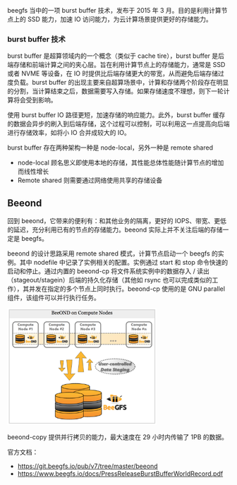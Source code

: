 beegfs 当中的一项 burst buffer 技术，发布于 2015 年 3 月。目的是利用计算节点上的 SSD 能力，加速 IO 访问能力，为云计算场景提供更好的存储能力。

### burst buffer 技术

burst buffer 是超算领域内的一个概念（类似于 cache tire），burst buffer 是后端存储和前端计算之间的夹心层。旨在利用计算节点上的存储能力，通常是 SSD 或者 NVME 等设备，在 IO 时提供比后端存储更大的带宽，从而避免后端存储过度负载。burst buffer 的出现主要来自超算场景中，计算和存储两个阶段存在明显的分割，当计算结束之后，数据需要写入存储。如果存储速度不理想，则下一轮计算将会受到影响。

使用 burst buffer IO 路径更短，加速存储的响应能力。此外，burst buffer 缓存的数据会异步的刷入到后端存储，这个过程可以控制，可以利用这一点提高向后端进行存储效率，如将小 IO 合并成较大的 IO。

burst buffer 存在两种架构一种是 node-local，另外一种是 remote shared

- node-local 顾名思义即使用本地的存储，其性能总体性能随计算节点的增加而线性增长
- Remote shared 则需要通过网络使用共享的存储设备

## Beeond

回到 beeond，它带来的便利有：和其他业务的隔离，更好的 IOPS、带宽、更低的延迟，充分利用已有的节点的存储能力。beeond 实际上并不关注后端的存储一定是 beegfs。

beeond 的设计思路采用 remote shared 模式，计算节点启动一个 beegfs 的实例。其中 nodefile 中记录了实例相关的配置。实例通过 start 和 stop 命令快速的启动和停止。通过内置的 beeond-cp 将文件系统实例中的数据存入 / 读出（stageout/stagein）后端的持久化存储（其他如 rsync 也可以完成类似的工作），其并发在指定的多个节点上同时执行。beeond-cp 使用的是 GNU parallel 组件，该组件可以并行执行任务。 

<img src=".assets/3841733-8fb3f584cb00a2cd.png" alt="img" style="zoom: 33%;" />

beeond-copy 提供并行拷贝的能力，最大速度在 29 小时内传输了 1PB 的数据。 

官方文档：

- <https://git.beegfs.io/pub/v7/tree/master/beeond>
- <https://www.beegfs.io/docs/PressReleaseBurstBufferWorldRecord.pdf>